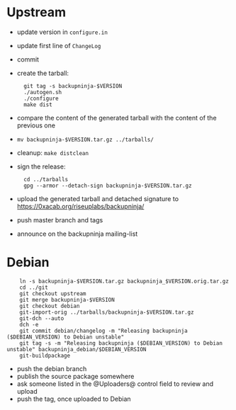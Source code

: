 Upstream
========

* update version in `configure.in`
* update first line of `ChangeLog`
* commit
* create the tarball:

        git tag -s backupninja-$VERSION
        ./autogen.sh
        ./configure
        make dist

* compare the content of the generated tarball with the content of the
  previous one
* `mv backupninja-$VERSION.tar.gz ../tarballs/`

* cleanup: `make distclean`

* sign the release:

        cd ../tarballs
        gpg --armor --detach-sign backupninja-$VERSION.tar.gz

* upload the generated tarball and detached signature to
  https://0xacab.org/riseuplabs/backupninja/
* push master branch and tags
* announce on the backupninja mailing-list

Debian
======

        ln -s backupninja-$VERSION.tar.gz backupninja_$VERSION.orig.tar.gz
        cd ../git
        git checkout upstream
        git merge backupninja-$VERSION
        git checkout debian
        git-import-orig ../tarballs/backupninja-$VERSION.tar.gz
        git-dch --auto
        dch -e
        git commit debian/changelog -m "Releasing backupninja ($DEBIAN_VERSION) to Debian unstable"
        git tag -s -m "Releasing backupninja ($DEBIAN_VERSION) to Debian unstable" backupninja_debian/$DEBIAN_VERSION
        git-buildpackage

* push the debian branch
* publish the source package somewhere
* ask someone listed in the @Uploaders@ control field to review and upload
* push the tag, once uploaded to Debian
